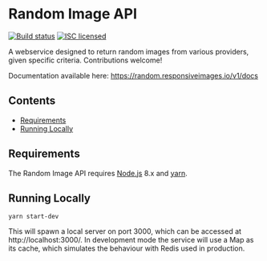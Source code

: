 Random Image API
================

[![Build status](https://img.shields.io/circleci/project/antoligy/random-image-service.svg)](https://circleci.com/gh/antoligy/random-image-service)
[![ISC licensed](https://img.shields.io/badge/license-ISC-blue.svg)](https://opensource.org/licenses/ISC)

A webservice designed to return random images from various providers, given specific criteria. Contributions welcome!

Documentation available here: https://random.responsiveimages.io/v1/docs


Contents
--------

  - [Requirements](#requirements)
  - [Running Locally](#running-locally)


Requirements
------------

The Random Image API requires [Node.js](https://nodejs.org/en/) 8.x and [yarn](https://yarnpkg.com/lang/en/).


Running Locally
---------------

``` yarn start-dev ```

This will spawn a local server on port 3000, which can be accessed at http://localhost:3000/.
In development mode the service will use a Map as its cache, which simulates the behaviour with Redis used in production.
